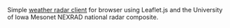 Simple [weather radar client]("https://ninevoltz.github.io/weather_radar/index.html") for browser using Leaflet.js and the University of Iowa Mesonet NEXRAD national radar composite.
